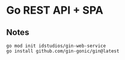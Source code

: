 # Go REST API + SPA


## Notes


```
go mod init idstudios/gin-web-service
go install github.com/gin-gonic/gin@latest


```